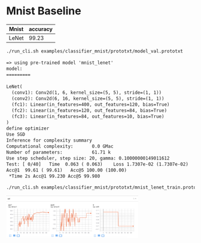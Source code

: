 # Mnist Baseline

| Mnist | accuracy |
|-------|----------|
| LeNet | 99.23    |

```bash
./run_cli.sh examples/classifier_mnist/prototxt/model_val.prototxt
```

```
=> using pre-trained model 'mnist_lenet'
model:
=========

LeNet(
  (conv1): Conv2d(1, 6, kernel_size=(5, 5), stride=(1, 1))
  (conv2): Conv2d(6, 16, kernel_size=(5, 5), stride=(1, 1))
  (fc1): Linear(in_features=400, out_features=120, bias=True)
  (fc2): Linear(in_features=120, out_features=84, bias=True)
  (fc3): Linear(in_features=84, out_features=10, bias=True)
)
define optimizer
Use SGD
Inference for complexity summary
Computational complexity:       0.0 GMac
Number of parameters:           61.71 k 
Use step scheduler, step size: 20, gamma: 0.10000000149011612
Test: [ 0/40]	Time  0.063 ( 0.063)	Loss 1.7307e-02 (1.7307e-02)	Acc@1  99.61 ( 99.61)	Acc@5 100.00 (100.00)
 *Time 2s Acc@1 99.230 Acc@5 99.980
```



```bash
./run_cli.sh examples/classifier_mnist/prototxt/mnist_lenet_train.prototxt
```

<img src="images/mnist_baseline.png" width="70%" height="70%">
